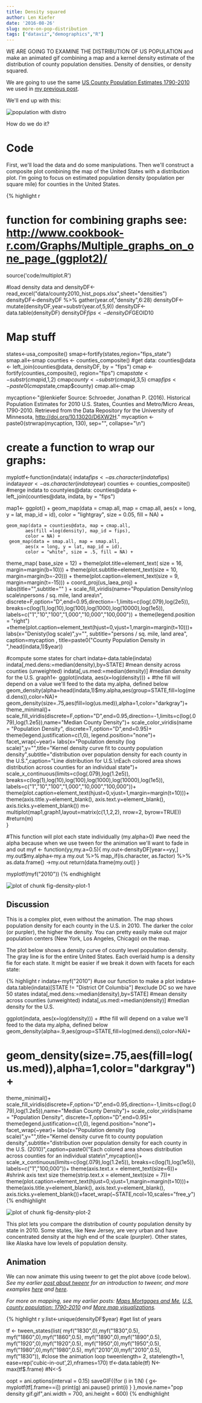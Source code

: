 ```yaml
---
title: Density squared
author: Len Kiefer
date: '2016-08-26'
slug: more-on-pop-distribution
tags: ["dataviz","demographics","R"]
---
```





WE ARE GOING TO EXAMINE THE DISTRIBUTION OF US POPULATION and make an animated gif combining a map and a kernel density estimate of the distribution of county population densities. Density of densities, or density squared.

We are going to use the same [US County Population Estimates 1790-2010](http://conservancy.umn.edu/handle/11299/181605) we used in [my previous post](../../../../2016/08/23/US-pop-map-1790-2010 ).

We'll end up with this:

<img src="../../../../img/charts_aug_26_2016/pop density gif.gif" alt="population with distro"/>

How do we do it?

# Code

First, we'll load the data and do some manipulations.  Then we'll construct a composite plot combining the map of the United States with a distribution plot.  I'm going to focus on estimated population density (population per square mile) for counties in the United States.  





{% highlight r 
# function for combining graphs see: http://www.cookbook-r.com/Graphs/Multiple_graphs_on_one_page_(ggplot2)/
source('code/multiplot.R')

#load density data and 
densityDF<-read_excel("data/county2010_hist_pops.xlsx",sheet="densities")
densityDF<-densityDF %>% gather(year.of,"density",6:28) 
densityDF<-mutate(densityDF,year=substr(year.of,5,9))
densityDF<-data.table(densityDF)
densityDF$fips<-densityDF$GEOID10

# Map stuff

states<-usa_composite()
smap<-fortify(states,region="fips_state")
smap.all<-smap
counties <- counties_composite()
#get data:
counties@data <- left_join(counties@data, densityDF, by = "fips")
cmap <- fortify(counties_composite(), region="fips")
cmap$state<-substr(cmap$id,1,2)
cmap$county<-substr(cmap$id,3,5)
cmap$fips<-paste0(cmap$state,cmap$county)
cmap.all<-cmap


mycaption<-"@lenkiefer Source: Schroeder, Jonathan P. (2016). Historical Population Estimates for 2010 U.S. States, Counties and Metro/Micro Areas, 1790-2010. Retrieved from the Data Repository for the University of Minnesota, http://doi.org/10.13020/D6XW2H."
mycaption <- paste0(strwrap(mycaption, 130), sep="", collapse="\n")

# create a function to wrap our graphs:

myplotf<-function(indata){
  indata$fips<-as.character(indata$fips)
  indata$year<-as.character(indata$year)
  counties <- counties_composite()
  #merge indata to countyies@data:
  counties@data <- left_join(counties@data, indata, by = "fips")
  

map1<-
  ggplot() +
  geom_map(data = cmap.all, map = cmap.all,
           aes(x = long, y = lat, map_id = id),
           color = "lightgray", size = 0.05, fill = NA) +
 
    geom_map(data = counties@data, map = cmap.all,
           aes(fill =log(density), map_id = fips),
           color = NA) +
     geom_map(data = smap.all, map = smap.all,
           aes(x = long, y = lat, map_id = id),
           color = "white", size = .5, fill = NA) +

  theme_map( base_size = 12) +
  theme(plot.title=element_text( size = 16, margin=margin(b=10))) +
  theme(plot.subtitle=element_text(size = 10, margin=margin(b=-20))) +
  theme(plot.caption=element_text(size = 9, margin=margin(t=-15))) +
  coord_proj(us_laea_proj) +   labs(title="",subtitle="" ) +
  scale_fill_viridis(name="Population Density\nlog scale\npersons / sq. mile, land area\n",
                      discrete=F,option="D",end=0.95,direction=-1,limits=c(log(.079),log(2e5)),
                      breaks=c(log(1),log(10),log(100),log(1000),log(10000),log(1e5)),
                      labels=c("1","10","100","1,000","10,000","100,000")) +
  theme(legend.position = "right") +theme(plot.caption=element_text(hjust=0,vjust=1,margin=margin(t=10)))+
  labs(x="Denisty(log scale)",y="",
       subtitle="persons / sq. mile, land area",
       caption=mycaption ,
       title=paste0("County Population Density in ",head(indata,1)$year))

#compute some states for chart
indata<-data.table(indata)
indata[,med.dens:=median(density),by=STATE]  #mean density across counties (unweighted)
indata[,us.med:=median(density)]           #median density for the U.S.
graph1<-
  ggplot(indata, aes(x=log(density))) + 
  #the fill will depend on a value we'll feed to the data my.alpha, defined below
  geom_density(alpha=head(indata,1)$my.alpha,aes(group=STATE,fill=log(med.dens)),color=NA)+
  geom_density(size=.75,aes(fill=log(us.med)),alpha=1,color="darkgray")+
  theme_minimal()+
  scale_fill_viridis(discrete=F,option="D",end=0.95,direction=-1,limits=c(log(.079),log(1.2e5)),name="Median County Density")+
   scale_color_viridis(name = "Population Density", discrete=T,option="D",end=0.95)+
    theme(legend.justification=c(1,0), legend.position="none")+
  facet_wrap(~year)+
  labs(x="Population density (log scale)",y="",title="Kernel density curve fit to county population density",subtitle="distribution over population density for each county in the U.S.",caption="Line distribution for U.S.\nEach colored area shows distribution across counties for an individual state")+
  scale_x_continuous(limits=c(log(.079),log(1.2e5)),
                      breaks=c(log(1),log(10),log(100),log(1000),log(10000),log(1e5)),
                      labels=c("1","10","100","1,000","10,000","100,000"))+
  theme(plot.caption=element_text(hjust=0,vjust=1,margin=margin(t=10)))+
  theme(axis.title.y=element_blank(),
        axis.text.y=element_blank(),
        axis.ticks.y=element_blank())
m<-multiplot(map1,graph1,layout=matrix(c(1,1,2,2), nrow=2, byrow=TRUE))
#return(m)  
}

#This function will plot each state individually (my.alpha>0)
#we need the alpha because when we use tween for the animation we'll want to fade in and out
myf <- function(yy,my.a=0.5){
  my.out<-densityDF[year==yy,]
  my.out$my.alpha<-my.a
  my.out %>% map_if(is.character, as.factor) %>% as.data.frame() ->my.out 
  return(data.frame(my.out))   }

myplotf(myf("2010"))
{% endhighlight 

![plot of chunk fig-density-plot-1](/img/Rfig/fig-density-plot-1-1.svg)

## Discussion

This is a complex plot, even without the animation.  The map shows population density for each county in the U.S. in 2010. The darker the color (or purpler), the higher the density. You can pretty easily make out major population centers (New York, Los Angeles, Chicago) on the map.

The plot below shows a density curve of county level population density. The gray line is for the entire United States.  Each overlaid hump is a density fie for each state. It might be easier if we break it down with facets for each state:


{% highlight r 
indata<-myf("2010")  #use our function to make a plot
indata<-data.table(indata)[STATE != "District Of Columbia"] #exclude DC so we have 50 states
indata[,med.dens:=median(density),by=STATE]  #mean density across counties (unweighted)
indata[,us.med:=median(density)]           #median density for the U.S.

ggplot(indata, aes(x=log(density))) + 
  #the fill will depend on a value we'll feed to the data my.alpha, defined below
  geom_density(alpha=.9,aes(group=STATE,fill=log(med.dens)),color=NA)+
 # geom_density(size=.75,aes(fill=log(us.med)),alpha=1,color="darkgray")+
  theme_minimal()+
  scale_fill_viridis(discrete=F,option="D",end=0.95,direction=-1,limits=c(log(.079),log(1.2e5)),name="Median County Density")+
   scale_color_viridis(name = "Population Density", discrete=T,option="D",end=0.95)+
    theme(legend.justification=c(1,0), legend.position="none")+
  facet_wrap(~year)+
  labs(x="Population density (log scale)",y="",title="Kernel density curve fit to county population density",subtitle="distribution over population density for each county in the U.S. (2010)",caption=paste0("Each colored area shows distribution across counties for an individual state\n",mycaption))+
  scale_x_continuous(limits=c(log(.079),log(1.2e5)),
                      breaks=c(log(1),log(1e5)),
                      labels=c("1","100,000"))+
      theme(axis.text.x = element_text(size=6))+  #shrink axis text size
  theme(strip.text.x = element_text(size = 7))+
  theme(plot.caption=element_text(hjust=0,vjust=1,margin=margin(t=10)))+
  theme(axis.title.y=element_blank(),
        axis.text.y=element_blank(),
        axis.ticks.y=element_blank())+facet_wrap(~STATE,ncol=10,scales="free_y")
{% endhighlight 

![plot of chunk fig-density-plot-2](/img/Rfig/fig-density-plot-2-1.svg)

This plot lets you compare the distribution of county population density by state in 2010. Some states, like New Jersey, are very urban and have concentrated density at the high end of the scale (purpler). Other states, like Alaska have low levels of population density.  

## Animation

We can now animate this using tweenr to get the plot above (code below).  *See my earlier [post about tweenr](../../../../2016/05/29/improving-R-animated-gifs-with-tweenr ) for an introduction to tweenr, and more examples [here](../../../../2016/05/30/more-tweenr-animations ) and [here](../../../../2016/06/26/week-in-review ).*

*For more on mapping, see my earlier posts: [Maps Mortgages and Me](../../../../2016/08/21/maps-mortgages-and-me ), [U.S. county population: 1790-2010](../../../../2016/08/23/US-pop-map-1790-2010 ) and [More map visualizations](../../../../2016/08/24/more-maps).*


{% highlight r 
y.list<-unique(densityDF$year)  #get list of years

tf <- tween_states(list(
                        myf("1830",0),myf("1830",0.5),
                        myf("1860",0),myf("1860",0.5),
                        myf("1890",0),myf("1890",0.5),
                        myf("1920",0),myf("1920",0.5),
                        myf("1950",0),myf("1950",0.5),
                        myf("1980",0),myf("1980",0.5),
                        myf("2010",0),myf("2010",0.5),
                        myf("1830")),  #close the animation loop
                   tweenlength= 2, statelength=1, ease=rep('cubic-in-out',2),nframes=170)
tf<-data.table(tf)
N<-max(tf$.frame)
#N<-5

oopt = ani.options(interval = 0.15)
saveGIF({for (i in 1:N) {
  g<-myplotf(tf[.frame==i])
  print(g)
  ani.pause()
  print(i)
}  },movie.name="pop density gif.gif",ani.width = 700, ani.height = 600)
{% endhighlight 


